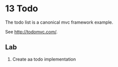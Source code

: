 # 13 Todo

The todo list is a canonical mvc framework example.

See http://todomvc.com/.

## Lab

1. Create aa todo implementation
